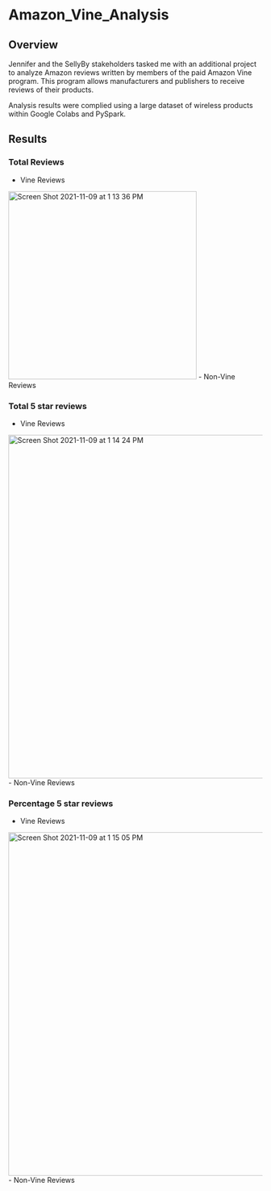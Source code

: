 # Amazon_Vine_Analysis

## Overview 
Jennifer and the SellyBy stakeholders tasked me with an additional project to analyze Amazon reviews written by members of the paid Amazon Vine program.   This program allows manufacturers and publishers to receive reviews of their products.

Analysis results were complied using a large dataset of wireless products within Google Colabs and PySpark.

## Results
### Total Reviews
- Vine Reviews
<img width="373" alt="Screen Shot 2021-11-09 at 1 13 36 PM" src="https://user-images.githubusercontent.com/84201082/140980911-2af628a3-c112-47d6-ae10-ab74cae7eea4.png">
- Non-Vine Reviews 

### Total 5 star reviews
- Vine Reviews
<img width="681" alt="Screen Shot 2021-11-09 at 1 14 24 PM" src="https://user-images.githubusercontent.com/84201082/140981011-60ac592b-e1cb-495a-b506-503b0ca68221.png">
- Non-Vine Reviews

### Percentage 5 star reviews
- Vine Reviews
<img width="681" alt="Screen Shot 2021-11-09 at 1 15 05 PM" src="https://user-images.githubusercontent.com/84201082/140981103-f19ab256-83d0-468a-90d1-18d468ce06cd.png">
- Non-Vine Reviews
